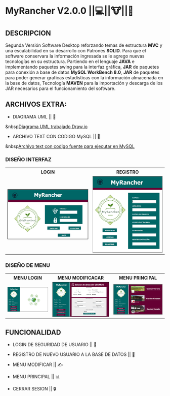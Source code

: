# __MyRancher V2.0.0__ ||:computer:||:cow:||:tractor:

## DESCRIPCION

Segunda Versión Software Desktop reforzando temas de estructura __MVC__ y una escalabilidad en 
su desarrollo con Patrones __SOLID__. Para que el software conservara la información ingresada 
se le agrego nuevas tecnologías en su estructura. Partiendo en el lenguaje __JAVA__ e implementando 
paquetes swing para la interfaz gráfica, __JAR__ de paquetes para conexión a base de datos 
__MySQL WorkBench 8.0__, __JAR__ de paquetes para poder generar graficas estadísticas con la 
información almacenada en la base de datos, Tecnología __MAVEN__ para la importación y descarga 
de los JAR necesarios para el funcionamiento del software. 

## ARCHIVOS EXTRA:

* DIAGRAMA UML || :book:

&nbsp<a href="https://github.com/Roman31X/MyRancherMVN/tree/master/src/main/resources/DiagramaUML" >Diagrama UML trabajado Draw.io</a>

* ARCHIVO TEXT CON CODIGO MySQL || :book:

&nbsp<a href="https://github.com/Roman31X/MyRancherMVN/tree/master/src/main/resources/ArchivoMySQL" >Archivo text con codigo fuente para ejecutar en MySQL</a>


### DISEÑO INTERFAZ 

<di>
<table>
<tr>
<th>LOGIN</th>
<th>REGISTRO</th>
</tr>
<tr>
<td><img src="https://github.com/Roman31X/MyRancherMVN/blob/master/src/main/resources/Capturas_Aplicacion/Login.png" />
</td></td>
<td><img src="https://github.com/Roman31X/MyRancherMVN/blob/master/src/main/resources/Capturas_Aplicacion/Registro.png" /></td>
</tr>
</table>
</div>

### DISEÑO DE MENU

<di>
<table>
<tr>
<th>MENU LOGIN</th>
<th>MENU MODIFICACAR</th>
<th>MENU PRINCIPAL</th>
</tr>
<tr>
<td><img src="https://github.com/Roman31X/MyRancherMVN/blob/master/src/main/resources/Capturas_Aplicacion/MenuInicio.png" /></td>
<td><img src="https://github.com/Roman31X/MyRancherMVN/blob/master/src/main/resources/Capturas_Aplicacion/MenuModificar.png" /></td>
<td><img src="https://github.com/Roman31X/MyRancherMVN/blob/master/src/main/resources/Capturas_Aplicacion/MenuPricipalInterfaces.png" /></td>
</tr>
</table>
</div>

## FUNCIONALIDAD

* LOGIN DE SEGURIDAD DE USUARIO || :closed_lock_with_key:



* REGISTRO DE NUEVO USUARIO A LA BASE DE DATOS || :memo:



* MENU MODIFICAR || :writing_hand:



* MENU PRINCIPAL || :bar_chart:



* CERRAR SESION || :lock:


